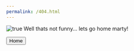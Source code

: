 ```yaml
---
permalink: /404.html
---
```


<img src="https://images.app.goo.gl/W18ta5oqYMy5CNJq7" alt="true">
Well thats not funny... lets go home marty!<img>

<button src="home.html">Home</button>

